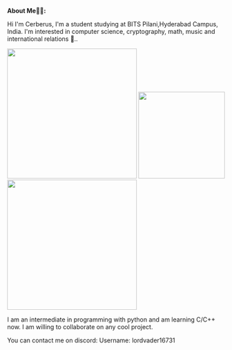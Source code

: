 

**About Me🤖🤖:**

Hi I'm Cerberus,
I'm a student studying at BITS Pilani,Hyderabad Campus, India. I'm interested in computer science, cryptography, math, music and international relations 💩..

<div id = "gifs" align = "centre">
  <img src = "https://media.tenor.com/7xUjVes04ecAAAAC/donald-trump-shove.gif" width="300"/>
  <img src = "https://media.tenor.com/xFUGScgp7V8AAAAC/computer-code.gif" width="200"/>
  <img src = "https://media.tenor.com/boXfTGVS8fUAAAAd/maths.gif" width="300"/>
</div>

I am an intermediate in programming with python and am learning C/C++ now.
I am willing to collaborate on any cool project.

You can contact me on discord: Username: lordvader16731


<!---
DarthCerberus/DarthCerberus is a ✨ special ✨ repository because its `README.md` (this file) appears on your GitHub profile.
You can click the Preview link to take a look at your changes.
--->
